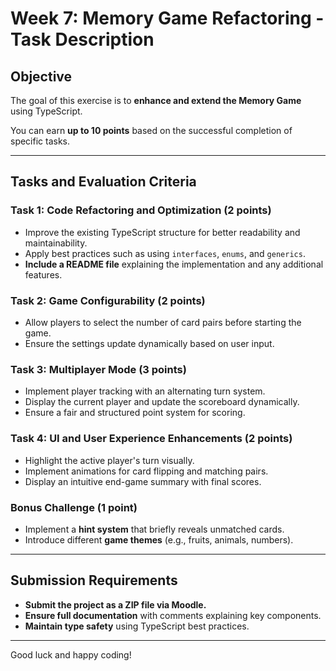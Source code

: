 # Week 7: Memory Game Refactoring - Task Description

## **Objective**
The goal of this exercise is to **enhance and extend the Memory Game** using TypeScript. 

You can earn **up to 10 points** based on the successful completion of specific tasks.

---

## **Tasks and Evaluation Criteria**

### **Task 1: Code Refactoring and Optimization (2 points)**
- Improve the existing TypeScript structure for better readability and maintainability.
- Apply best practices such as using `interfaces`, `enums`, and `generics`.
- **Include a README file** explaining the implementation and any additional features.

### **Task 2: Game Configurability (2 points)**
- Allow players to select the number of card pairs before starting the game.
- Ensure the settings update dynamically based on user input.

### **Task 3: Multiplayer Mode (3 points)**
- Implement player tracking with an alternating turn system.
- Display the current player and update the scoreboard dynamically.
- Ensure a fair and structured point system for scoring.

### **Task 4: UI and User Experience Enhancements (2 points)**
- Highlight the active player's turn visually.
- Implement animations for card flipping and matching pairs.
- Display an intuitive end-game summary with final scores.

### **Bonus Challenge (1 point)**
- Implement a **hint system** that briefly reveals unmatched cards.
- Introduce different **game themes** (e.g., fruits, animals, numbers).

---

## **Submission Requirements**
- **Submit the project as a ZIP file via Moodle.**
- **Ensure full documentation** with comments explaining key components.
- **Maintain type safety** using TypeScript best practices.

---

Good luck and happy coding!
